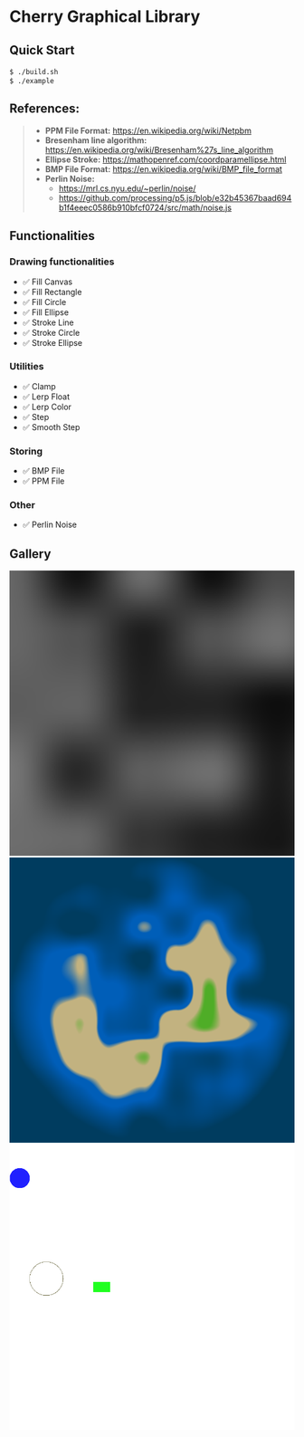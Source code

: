 # Cherry Graphical Library


## Quick Start
```console
$ ./build.sh
$ ./example
```

## References:
> - **PPM File Format:** https://en.wikipedia.org/wiki/Netpbm
> - **Bresenham line algorithm:** https://en.wikipedia.org/wiki/Bresenham%27s_line_algorithm
> - **Ellipse Stroke:** https://mathopenref.com/coordparamellipse.html
> - **BMP File Format:** https://en.wikipedia.org/wiki/BMP_file_format
> - **Perlin Noise:**
>   - https://mrl.cs.nyu.edu/~perlin/noise/
>   - https://github.com/processing/p5.js/blob/e32b45367baad694b1f4eeec0586b910bfcf0724/src/math/noise.js

## Functionalities
### Drawing functionalities
- ✅ Fill Canvas
- ✅ Fill Rectangle
- ✅ Fill Circle
- ✅ Fill Ellipse
- ✅ Stroke Line
- ✅ Stroke Circle
- ✅ Stroke Ellipse
### Utilities
- ✅ Clamp
- ✅ Lerp Float
- ✅ Lerp Color
- ✅ Step
- ✅ Smooth Step
### Storing
- ✅ BMP File
- ✅ PPM File
### Other
- ✅ Perlin Noise

## Gallery
![Perlin Noise](./examples/perlin_example.bmp)
![Procedural Island Generation](./examples/procedural_island_example.bmp)
![All Examples](./examples/output_example.bmp)